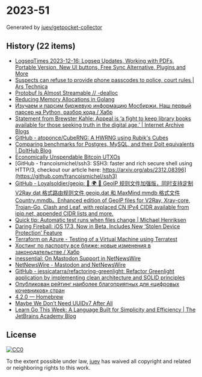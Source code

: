 # 2023-51

Generated by [juev/getpocket-collector](https://github.com/juev/getpocket-collector)

## History (22 items)

- [LogseqTimes 2023-12-16: Logseq Updates, Working with PDFs, Portable Version, New UI buttons, Free Sync Alternative, Plugins and More](https://www.logseqtimes.com/logseqtimes-2023-12-16-logseq-updates/)
- [Suspects can refuse to provide phone passcodes to police, court rules | Ars Technica](https://arstechnica.com/tech-policy/2023/12/suspects-can-refuse-to-provide-phone-passcodes-to-police-court-rules/)
- [Protobuf Is Almost Streamable // -dealloc](https://belkadan.com/blog/2023/12/Protobuf-Is-Almost-Streamable/)
- [Reducing Memory Allocations in Golang](https://chris124567.github.io/2021-06-21-go-performance/)
- [Изучаем и парсим биржевую информацию Мосбиржи. Наш первый парсер на Python, разбор кода / Хабр](https://habr.com/ru/articles/781006/)
- [Statement from Brewster Kahle: Appeal is ‘a fight to keep library books available for those seeking truth in the digital age.’ | Internet Archive Blogs](https://blog.archive.org/2023/12/15/brewster-kahle-appeal-statement/)
- [GitHub - atoponce/CubeRNG: A HWRNG using Rubik's Cubes](https://github.com/atoponce/CubeRNG)
- [Comparing benchmarks for Postgres, MySQL, and their Dolt equivalents | DoltHub Blog](https://www.dolthub.com/blog/2023-12-15-benchmarking-postgres-mysql-dolt/)
- [Economically Unspendable Bitcoin UTXOs](https://blog.lopp.net/economically-unspendable-bitcoin-utxos/)
- [GitHub - francoismichel/ssh3: SSH3: faster and rich secure shell using HTTP/3, checkout our article here: https://arxiv.org/abs/2312.08396](https://github.com/francoismichel/ssh3)
- [GitHub - Loyalsoldier/geoip: 🌚 🌍 🌝 GeoIP 规则文件加强版，同时支持定制 V2Ray dat 格式路由规则文件 geoip.dat 和 MaxMind mmdb 格式文件 Country.mmdb。Enhanced edition of GeoIP files for V2Ray, Xray-core, Trojan-Go, Clash and Leaf, with replaced CN IPv4 CIDR available from ipip.net, appended CIDR lists and more.](https://github.com/Loyalsoldier/geoip)
- [Quick tip: Automatic test runs when files change | Michael Henriksen](https://michenriksen.com/posts/automatically-run-go-test-on-file-changes/)
- [Daring Fireball: iOS 17.3, Now in Beta, Includes New ‘Stolen Device Protection’ Feature](https://daringfireball.net/2023/12/ios_17-3_stolen_device_protection)
- [Terraform on Azure - Testing of a Virtual Machine using Terratest](https://www.patrickkoch.dev/posts/post_33/)
- [Хостинг по паспорту все ближе: новые изменения в законодательстве / Хабр](https://habr.com/ru/articles/781196/)
- [inessential: On Mastodon Support in NetNewsWire](https://inessential.com/2023/12/17/on_mastodon_support_in_netnewswire)
- [NetNewsWire - Mastodon and NetNewsWire](https://netnewswire.blog/2023/12/17/mastodon-and-netnewswire.html)
- [GitHub - jessicatarra/refactoring-greenlight: Refactor Greenlight application by implementing clean architecture and SOLID principles](https://github.com/jessicatarra/refactoring-greenlight)
- [Опубликован рейтинг наиболее благоприятных для «цифровых кочевников» стран](https://roskomsvoboda.org/post/best-country-for-dig-nomads/)
- [4.2.0 — Homebrew](https://brew.sh/2023/12/18/homebrew-4.2.0/)
- [Maybe We Don’t Need UUIDv7 After All](https://lu.sagebl.eu/notes/maybe-we-dont-need-uuidv7/)
- [Learn Go This Week: A Language Built for Simplicity and Efficiency | The JetBrains Academy Blog](https://blog.jetbrains.com/education/2023/12/18/learn-go-community-course/)

## License

[![CC0](https://mirrors.creativecommons.org/presskit/buttons/88x31/svg/cc-zero.svg)](https://creativecommons.org/publicdomain/zero/1.0/)

To the extent possible under law, [juev](https://github.com/juev) has waived all copyright and related or neighboring rights to this work.
